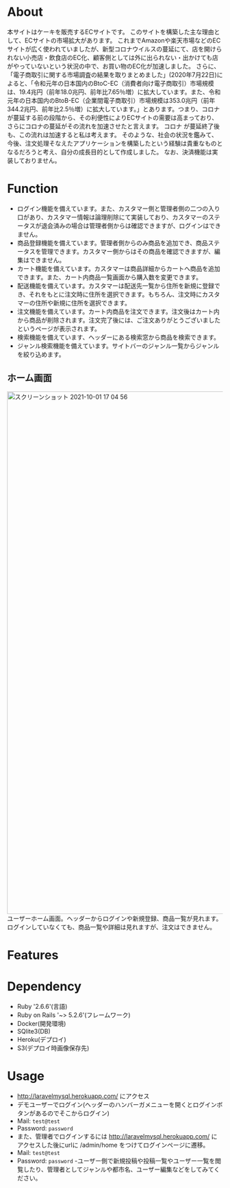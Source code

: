 # About 
本サイトはケーキを販売するECサイトです。
このサイトを構築した主な理由として、ECサイトの市場拡大があります。
これまでAmazonや楽天市場などのECサイトが広く使われていましたが、新型コロナウイルスの蔓延にて、店を開けられない小売店・飲食店のEC化、顧客側としては外に出られない・出かけても店がやっていないという状況の中で、お買い物のEC化が加速しました。
さらに、「電子商取引に関する市場調査の結果を取りまとめました」(2020年7月22日)によると、「令和元年の日本国内のBtoC-EC（消費者向け電子商取引）市場規模は、19.4兆円（前年18.0兆円、前年比7.65％増）に拡大しています。また、令和元年の日本国内のBtoB-EC（企業間電子商取引）市場規模は353.0兆円（前年344.2兆円、前年比2.5％増）に拡大しています。」とあります。つまり、コロナ が蔓延する前の段階から、その利便性によりECサイトの需要は高まっており、さらにコロナの蔓延がその流れを加速させたと言えます。
コロナ が蔓延終了後も、この流れは加速すると私は考えます。
そのような、社会の状況を鑑みて、今後、注文処理そなえたアプリケーションを構築したという経験は貴重なものとなるだろうと考え、自分の成長目的として作成しました。
なお、決済機能は実装しておりません。

# Function
  - ログイン機能を備えています。また、カスタマー側と管理者側の二つの入り口があり、カスタマー情報は論理削除にて実装しており、カスタマーのステータスが退会済みの場合は管理者側からは確認できますが、ログインはできません。
  - 商品登録機能を備えています。管理者側からのみ商品を追加でき、商品ステータスを管理できます。カスタマー側からはその商品を確認できますが、編集はできません。
  - カート機能を備えています。カスタマーは商品詳細からカートへ商品を追加できます。また、カート内商品一覧画面から購入数を変更できます。
  - 配送機能を備えています。カスタマーは配送先一覧から住所を新規に登録でき、それをもとに注文時に住所を選択できます。もちろん、注文時にカスタマーの住所や新規に住所を選択できます。
  - 注文機能を備えています。カート内商品を注文できます。注文後はカート内から商品が削除されます。注文完了後には、ご注文ありがとうございましたというページが表示されます。
  - 検索機能を備えています、ヘッダーにある検索窓から商品を検索できます。
  - ジャンル検索機能を備えています。サイトバーのジャンル一覧からジャンルを絞り込めます。
## ホーム画面
<img width="1218" alt="スクリーンショット 2021-10-01 17 04 56" src="https://user-images.githubusercontent.com/68839987/135587763-66e44c50-cec0-4e9f-9119-2143b8a120c2.png">
ユーザーホーム画面。ヘッダーからログインや新規登録、商品一覧が見れます。ログインしていなくても、商品一覧や詳細は見れますが、注文はできません。

# Features

# Dependency
  - Ruby '2.6.6'(言語)
  - Ruby on Rails  '~> 5.2.6'(フレームワーク)
  - Docker(開発環境)
  - SQlite3(DB)
  - Heroku(デプロイ)
  - S3(デプロイ時画像保存先)

# Usage
  - http://laravelmysql.herokuapp.com/ にアクセス
  - デモユーザーでログイン(ヘッダーのハンバーガメニューを開くとログインボタンがあるのでそこからログイン)
  - Mail: `test@test`
  - Password: `password`
  - また、管理者でログインするには http://laravelmysql.herokuapp.com/ にアクセスした後にurlに /admin/home をつけてログインページに遷移。
  - Mail: `test@test`
  - Password: `password`
  -ユーザー側で新規投稿や投稿一覧やユーザー一覧を閲覧したり、管理者としてジャンルや都市名、ユーザー編集などをしてみてください。
